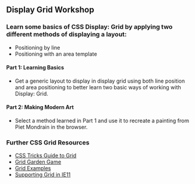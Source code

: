 ## Display Grid Workshop

### Learn some basics of CSS Display: Grid by applying two different methods of displaying a layout:

- Positioning by line
- Positioning with an area template

#### Part 1: Learning Basics

- Get a generic layout to display in display grid using both line position and area positioning to better learn two basic ways of working with Display: Grid.

#### Part 2: Making Modern Art

- Select a method learned in Part 1 and use it to recreate a painting from Piet Mondrain in the browser.

### Further CSS Grid Resources

- [CSS Tricks Guide to Grid](https://css-tricks.com/snippets/css/complete-guide-grid/)
- [Grid Garden Game](https://cssgridgarden.com/)
- [Grid Examples](https://gridbyexample.com/examples/)
- [Supporting Grid in IE11](https://medium.com/@elad/supporting-css-grid-in-internet-explorer-b38669e75d66)
